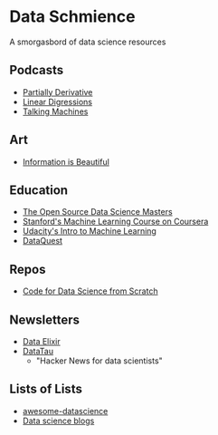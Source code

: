 # Data Schmience
A smorgasbord of data science resources

## Podcasts
- [Partially Derivative](http://www.partiallyderivative.com/)
- [Linear Digressions](https://www.udacity.com/podcasts/linear-digressions)
- [Talking Machines](http://www.thetalkingmachines.com/)

## Art
- [Information is Beautiful](http://www.informationisbeautiful.net/)

## Education
- [The Open Source Data Science Masters](http://datasciencemasters.org/)
- [Stanford's Machine Learning Course on Coursera](https://www.coursera.org/learn/machine-learning/home/info)
- [Udacity's Intro to Machine Learning](https://www.udacity.com/course/intro-to-machine-learning--ud120)
- [DataQuest](https://www.dataquest.io/)

## Repos
- [Code for Data Science from Scratch](https://github.com/joelgrus/data-science-from-scratch)

## Newsletters
- [Data Elixir](http://dataelixir.com/)
- [DataTau](http://www.datatau.com/)
  - "Hacker News for data scientists"

## Lists of Lists
- [awesome-datascience](https://github.com/okulbilisim/awesome-datascience)
- [Data science blogs](https://github.com/rushter/data-science-blogs)
